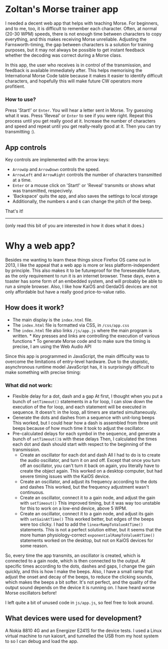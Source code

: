 # Zoltan's Morse trainer app

I needed a decent web app that helps with teaching Morse. For beginners, and to me, too, it is difficult to remember each character. Often, at normal (20-30 WPM) speeds, there is not enough time between characters to copy everything, and this makes receiving Morse unreliable. Adjusting the Farnsworth-timing, the gap between characters is a solution for training purposes, but it may not always be possible to get instant feedback whether the decoding was correct during a Morse class.

In this app, the user who receives is in control of the transmission, and feedback is available immediately after. This helps memorising the International Morse Code table because it makes it easier to identify difficult characters, and hopefully this will make future CW operators more profitient.

### How to use?

Press 'Start!' or `Enter`. You will hear a letter sent in Morse. Try guessing what it was. Press 'Reveal' or `Enter` to see if you were right. Repeat this process until you get really good at it. Increase the number of characters and speed and repeat until you get really-really good at it. Then you can try transmitting :).

## App controls
Key controls are implemented with the arrow keys:
  * `ArrowUp` and `ArrowDown` controls the speed.
  * `ArrowLeft` and `ArrowRight` controls the number of characters transmitted at a time.
  * `Enter` or a mouse click on 'Start!' or 'Reveal' transmits or shows what was transmitted, respecively.
  * 'Backspace' quits the app, and also saves the settings to local storage
  * Additionally, the numbers `4` and `6` can change the pitch of the beep.


That's it!

-------------------
(only read this bit of you are interested in how it does what it does.)

 # Why a web app?
 Besides me wanting to learn these things since Firefox OS came out in 2013, I like the appeal that a web app is more or less platform-independent by principle. This also makes it to be futureproof for the foreseeable future, as the only requirement to run it is an internet browser. These days, even a toaster has some form of an embedded system, and will probably be able to run a simple browser.
 Also, I like how KaiOS and GerdaOS devices are not only affordable but have a really good price-to-value ratio.

 ## How does it work?
  * The main display is the `index.html` file.
  * The `index.html` file is formatted via CSS, in `/css/app.css`
  * The `index.html` file also links `/js/app.js` where the main program is written.
  * Key presses and links are controlling the execution of various functions
  * To generate Morse code and to make sure the timing is precise, I am using the Web Audio API

Since this app is programmed in JavaScript, the main difficulty was to overcome the limitations of entry-level hardware. Due to the utopistic, asynchronous runtime model JavaScript has, it is surprisingly difficult to make something with precise timing:

### What did not work:
 * Flexible delay for a dot, dash and a gap
 At first, I thought when you put a bunch of `setTimeout()` statements in a for loop, I can slow down the execution of the for loop, and each statement will be executed in sequence. It doesn't: in the loop, all timers are started simultaneously.
 * Generate the dots and dashes from a sequence with unit-long beeps
 This worked, but I could hear how a dash is assembled from three unit beeps because of how much time it took to adjust the oscillator.
 * Pre-calculated delays for each symbol in the sequence, and generate a bunch of `setTimeout()`s with these delays
 Then, I calculated the times each dot and dash should start with respect to the beginning of the transmission.
    * Create an oscillator for each dot and dash
 All I had to do is to create the audio oscillator, and turn it on and off. Except that once you turn off an oscillator, you can't turn it back on again, you literally have to create the object again. This worked on a desktop computer, but had severe timing issues with the KaiOS device.
    * Create an oscillator, and adjust its frequency according to the dots and dashes
This worked, but the frequency adjustment wasn't continuous.
    * Create an oscillator, connect it to a gain node, and adjust the gain with `setTimeout()`
This improved timing, but it was way too unstable for this to work on a low-end device, above 5 WPM.
    * Create an oscillator, connect it to a gain node, and adjust its gain with `setGainAtTime()`
This worked better, but edges of the beeps were too clicky. I had to add the `linearRampToValueAtTime()` statements. This is not a perfect solution either, but it seems that the more human physiology-correct `exponentialRampToValueAtTime()` statements worked on the desktop, but not on KaiOS devices for some reason.

So, every time the app transmits, an oscillator is created, which is connected to a gain node, which is then connected to the output. At specific times according to the dots, dashes and gaps, I change the gain quickly, and this is how I make the beeps. Also, I have a small ramp that adjust the onset and decay of the beeps, to reduce the clicking sounds, which makes the beeps a bit softer. It's not perfect, and the quality of the output sound depends on the device it is running on. I have heard worse Morse oscillators before!

I left quite a bit of unused code in `js/app.js`, so feel free to look around.

## What devices were used for development?
A Nokia 8810 4G and an Energizer E241S for the device tests. I used a Linux virtual machine to run kaiosrt, and tunnelled the USB from my host system to so I can debug and load the app.
